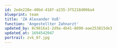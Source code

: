```yaml
---
id: 2ede228e-40bd-418f-a235-3f5218d006a4
blueprint: team
title: 'ZA Alexander Voß'
function: 'Angestellter Zahnarzt'
updated_by: 8c9816a1-2d9a-4b41-8090-aae253815de3
updated_at: 1694542047
portrait: zvk_07.jpg
---
```

